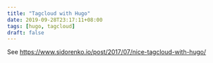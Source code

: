```yaml
---
title: "Tagcloud with Hugo"
date: 2019-09-28T23:17:11+08:00
tags: [hugo, tagcloud]
draft: false
---
```


See https://www.sidorenko.io/post/2017/07/nice-tagcloud-with-hugo/
